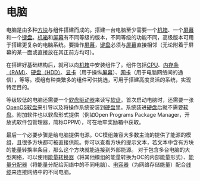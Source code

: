 # 电脑

电脑是由多种[方块](../block/index.md)与组件搭建而成的。搭建一台电脑至少需要一个[机箱](../block/case1.md)、一个[屏幕](../block/screen1.md)和一个[键盘](../block/keyboard.md)。[机箱](../block/case1.md)和[屏幕](../block/screen1.md)有不同等级的版本，不同等级的功能不同，高级版本可用于搭建更复杂的电脑系统。要操作[屏幕](../block/screen1.md)，[键盘](../block/keyboard.md)必须与[屏幕](../block/screen1.md)直接相邻（无论附着于屏幕的某一面或直接放在其正前方均可）。

在搭建好基础结构后，就可以向[机箱](../block/case1.md)中安装组件了。组件包括[CPU](../item/cpu1.md)、[内存条（RAM）](../item/ram1.md)、[硬盘（HDD）](../item/hdd1.md)、[显卡](../item/graphicsCard1.md)（用于操纵[屏幕](../block/screen1.md)）、[网卡](../item/lanCard.md)（用于电脑网络间的通信），等等。模组有种类繁多的组件可供挑选，可用于搭建高度灵活的系统，实现特定目的。

等级较低的电脑还需要一个[软盘驱动器](../block/diskDrive.md)来读写[软盘](../item/floppy.md)。首次启动电脑时，还需要一张[OpenOS](openOS.md)[软盘](../item/floppy.md)来引导以及将操作系统安装到[硬盘](../item/hdd1.md)里。系统装进[硬盘](../item/hdd1.md)后就不需要[软盘](../item/floppy.md)。附加软件也以软盘形式提供（例如Open Programs Package Manager，开放式软件包管理器，简称OPPM），可在地牢奖励箱中获取。

最后一个必要步骤是给电脑提供电源。OC模组兼容大多数主流的提供了能源的模组，且很多方块都可被直接供能。你可以查看方块的提示文本，若文本中含有方块的能量转换率条目，那么这个方块就能连接到外部能源。
对于包含多台电脑的大型网络，可以使用[能量转换器](../block/powerConverter.md)（将其他模组的能量转换为OC的内部能量形式）、[能量分配器](../block/powerDistributor.md)（将能量分配给网络中的不同电脑）、[电容器](../block/capacitor.md)（为网络存储能量）配合[线缆](../block/cable.md)来连接网络中的不同电脑。
